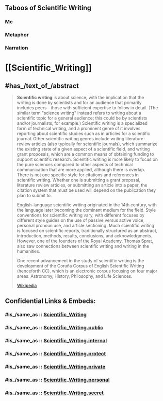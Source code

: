 
## Taboos of Scientific Writing

### Me 

### Metaphor 

### Narration 




# [[Scientific_Writing]]

## #has_/text_of_/abstract 

> **Scientific writing** is about science, with the implication that the writing is done by scientists and for an audience that primarily includes peers—those with sufficient expertise to follow in detail. (The similar term "science writing" instead refers to writing about a scientific topic for a general audience; this could be by scientists and/or journalists, for example.) Scientific writing is a specialized form of technical writing, and a prominent genre of it involves reporting about scientific studies such as in articles for a scientific journal. Other scientific writing genres include writing literature-review articles (also typically for scientific journals), which summarize the existing state of a given aspect of a scientific field, and writing grant proposals, which are a common means of obtaining funding to support scientific research. Scientific writing is more likely to focus on the pure sciences compared to other aspects of technical communication that are more applied, although there is overlap. There is not one specific style for citations and references in scientific writing. Whether one is submitting a grant proposal, literature review articles, or submitting an article into a paper, the citation system that must be used will depend on the publication they plan to submit to.
>
> English-language scientific writing originated in the 14th century, with the language later becoming the dominant medium for the field. Style conventions for scientific writing vary, with different focuses by different style guides on the use of passive versus active voice, personal pronoun use, and article sectioning. Much scientific writing is focused on scientific reports, traditionally structured as an abstract, introduction, methods, results, conclusions, and acknowledgments. However, one of the founders of the Royal Academy, Thomas Sprat, also saw connections between scientific writing and writing in the humanities.
>
> One recent advancement in the study of scientific writing is the development of the Coruña Corpus of English Scientific Writing (henceforth CC), which is an electronic corpus focusing on four major areas: Astronomy, History, Philosophy, and Life Sciences.
>
> [Wikipedia](https://en.wikipedia.org/wiki/Scientific%20writing) 


## Confidential Links & Embeds: 

### #is_/same_as :: [Scientific_Writing](/_Standards/Society/Communication/Media/Book/Writer/Scientific_Writing.md) 

### #is_/same_as :: [Scientific_Writing.public](/_public/Society/Communication/Media/Book/Writer/Scientific_Writing.public.md) 

### #is_/same_as :: [Scientific_Writing.internal](/_internal/Society/Communication/Media/Book/Writer/Scientific_Writing.internal.md) 

### #is_/same_as :: [Scientific_Writing.protect](/_protect/Society/Communication/Media/Book/Writer/Scientific_Writing.protect.md) 

### #is_/same_as :: [Scientific_Writing.private](/_private/Society/Communication/Media/Book/Writer/Scientific_Writing.private.md) 

### #is_/same_as :: [Scientific_Writing.personal](/_personal/Society/Communication/Media/Book/Writer/Scientific_Writing.personal.md) 

### #is_/same_as :: [Scientific_Writing.secret](/_secret/Society/Communication/Media/Book/Writer/Scientific_Writing.secret.md)

